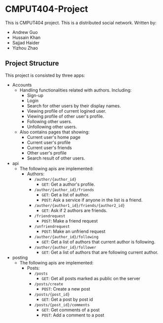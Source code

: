 # CMPUT404-Project
This is CMPUT404 project. This is a distributed social network. Written by:
- Andrew Guo
- Hussain Khan
- Sajjad Haider
- Yizhou Zhao
## Project Structure
This project is consisted by three apps:
- Accounts
    - Handling functionalities related with authors. Including:
        - Sign-up
        - Login
        - Search for other users by their display names.
        - Viewing profile of current logined user.
        - Viewing profile of other user's profile.
        - Following other users.
        - Unfollowing other users.
    - Also contains pages that showing:
        - Current user's home page
        - Current user's profile
        - Current user's friends
        - Other user's profile
        - Search result of other users.
- api
    - The following apis are implemented:
        - Authors:
            - `/author/{author_id}`
                - `GET`: Get a author's profile.
            - `/author/{author_id}/friends`
                - `GET`: Get a list of author.
                - `POST`: Ask a service if anyone in the list is a friend.
            - `/author/{author1_id}/friends/{author2_id}`
                - `GET`: Ask if 2 authors are friends.
            - `/friendrequest`
                - `POST`: Make a friend request
            - `/unfriendrequest`
                - `POST`: Make an unfriend request
            - `/author/{author_id}/following`
                - `GET`: Get a list of authors that current author is following.
            - `/author/{author_id}/follower`
                - `GET`: Get a list of authors that are following current author.
- posting
    - The following apis are implemented:
        - Posts:           
            - `/posts`
                - `GET`: Get all posts marked as public on the server
            - `/posts/create`
                - `POST`: Create a new post
            - `/posts/{post_id}`
                - `GET`: Get a post by post id
            - `/posts/{post_id}/comments`
                - `GET`: Get comments of a post
                - `POST`: Add a comment to a post
             
            
